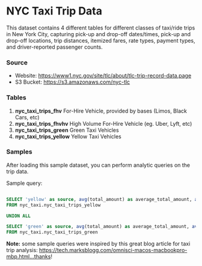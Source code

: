 # NYC Taxi Trip Data

This dataset contains 4 different tables for different classes of taxi/ride trips
in New York City, capturing pick-up and drop-off dates/times, pick-up and drop-off
locations, trip distances, itemized fares, rate types, payment types, and
driver-reported passenger counts.

### Source

 * Website: https://www1.nyc.gov/site/tlc/about/tlc-trip-record-data.page
 * S3 Bucket: https://s3.amazonaws.com/nyc-tlc

### Tables

 1. **nyc_taxi_trips_fhv** For-Hire Vehicle, provided by bases (Limos, Black Cars, etc)
 2. **nyc_taxi_trips_fhvhv** High Volume For-Hire Vehicle (eg. Uber, Lyft, etc)
 3. **nyc_taxi_trips_green** Green Taxi Vehicles
 4. **nyc_taxi_trips_yellow** Yellow Taxi Vehicles

### Samples

After loading this sample dataset, you can perform analytic queries on the trip data.

Sample query:

```sql

SELECT 'yellow' as source, avg(total_amount) as average_total_amount, avg(tip_amount) as average_tip_amount
FROM nyc_taxi.nyc_taxi_trips_yellow

UNION ALL

SELECT 'green' as source, avg(total_amount) as average_total_amount, avg(tip_amount) as average_tip_amount
FROM nyc_taxi.nyc_taxi_trips_green

```

**Note:** some sample queries were inspired by this great blog article for taxi trip analysis: https://tech.marksblogg.com/omnisci-macos-macbookpro-mbp.html...thanks!
